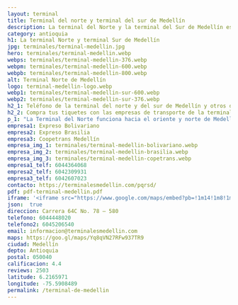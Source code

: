```yaml
---
layout: terminal
title: Terminal del norte y terminal del sur de Medellín
description: La terminal del Norte y la terminal del Sur de Medellín están siempre listas para que tu viaje sea cómodo y seguro.
category: antioquia
h1: La terminal Norte y terminal Sur de Medellín
jpg: terminales/terminal-medellin.jpg
hero: terminales/terminal-medellin.webp
webps: terminales/terminal-medellin-376.webp
webpm: terminales/terminal-medellin-600.webp
webpb: terminales/terminal-medellin-800.webp
alt: Terminal Norte de Medellín
logo: terminal-medellin-logo.webp
webp1: terminales/terminal-medellin-sur-600.webp
webp2: terminales/terminal-medellin-sur-376.webp
h2_1: Teléfono de la terminal del norte y del sur de Medellín y otros datos
h2_2: Compra tus tiquetes con las empresas de transporte de la terminal
p_1: "La Terminal del Norte funciona hacia el oriente y norte de Medellín. La terminal Sur hacia el sur y el oriente de Medellín, y hacie el Eje cafetero y del sur de Colombia."
empresa1: Expreso Bolivariano
empresa2: Expreso Brasilia
empresa3: Coopetrans Medellín
empresa_img_1: terminales/terminal-medellin-bolivariano.webp
empresa_img_2: terminales/terminal-medellin-brasilia.webp
empresa_img_3: terminales/terminal-medellin-copetrans.webp
empresa1_telf: 6044364068
empresa2_telf: 6042309931
empresa3_telf: 6042607023
contacto: https://terminalesmedellin.com/pqrsd/
pdf: pdf-terminal-medellin.pdf
iframe: '<iframe src="https://www.google.com/maps/embed?pb=!1m14!1m8!1m3!1d3965.8771378474376!2d-75.571231!3d6.279879!3m2!1i1024!2i768!4f13.1!3m3!1m2!1s0x8e4428d778c62ff7%3A0x14b3b886bb9997e3!2sTerminales%20Medell%C3%ADn%20-%20Norte!5e0!3m2!1ses!2sco!4v1676576605595!5m2!1ses!2sco" width="100%" height="450" style="border:0;" allowfullscreen="" loading="lazy" referrerpolicy="no-referrer-when-downgrade"></iframe>'
json:  true
direccion: Carrera 64C No. 78 – 580
telefono: 6044448020
telefono2: 6045206540
email: informacion@terminalesmedellin.com
maps: https://goo.gl/maps/Yq8qVN27RFw937TR9
ciudad: Medellín
depto: Antioquia
postal: 050040
calificacion: 4.4
reviews: 2503
latitude: 6.2165971
longitude: -75.5908489
permalink: /terminal-de-medellin
---
```


